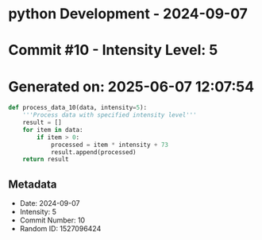 ﻿# python Development - 2024-09-07
# Commit #10 - Intensity Level: 5
# Generated on: 2025-06-07 12:07:54
```python
def process_data_10(data, intensity=5):
    '''Process data with specified intensity level'''
    result = []
    for item in data:
        if item > 0:
            processed = item * intensity + 73
            result.append(processed)
    return result
```
## Metadata
- Date: 2024-09-07
- Intensity: 5
- Commit Number: 10
- Random ID: 1527096424
